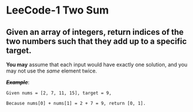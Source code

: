 # LeeCode-1 Two Sum

## Given an array of integers, return indices of the two numbers such that they add up to a specific target.

**You may** assume that each input would have exactly one solution, and you may not use the _same_ element twice.

~~_**Example**_~~:

`Given nums = [2, 7, 11, 15], target = 9,`

`Because nums[0] + nums[1] = 2 + 7 = 9, return [0, 1].`

